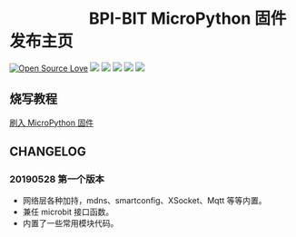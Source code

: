 
# &emsp;&emsp;&emsp;&emsp;&emsp;BPI-BIT MicroPython 固件发布主页

[![Open Source Love](https://badges.frapsoft.com/os/v3/open-source.svg?v=103)](https://github.com/ellerbrock/open-source-badge/)
![](https://img.shields.io/github/release/BPI-STEAM/BPI-BIT-MicroPython.svg)
![](https://img.shields.io/github/license/BPI-STEAM/BPI-BIT-MicroPython.svg)
![](https://img.shields.io/badge/support-esp%20idf-red.svg)
![](https://img.shields.io/badge/support-smartconfig-FF00FF.svg)
![](https://img.shields.io/badge/custom-firmware-0000FF.svg)

## 烧写教程

[刷入 MicroPython 固件](http://bpi.pub/zh_CN/latest/bpi-mpy/flash_mpy.html)

## CHANGELOG

### 20190528 第一个版本

- 网络层各种加持，mdns、smartconfig、XSocket、Mqtt 等等内置。
- 兼任 microbit 接口函数。
- 内置了一些常用模块代码。
